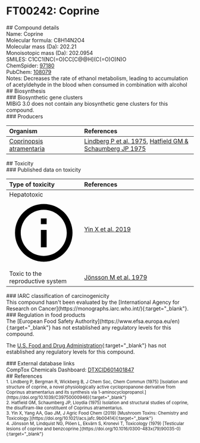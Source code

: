 
# FT00242: Coprine
<div class="molecule_image" style="float:left">
<img data-smiles= N[C@@H](CCC(=O)NC1(O)CC1)C(=O)O data-smiles-options="{ 'width': 350, 'height': 350 }" />
</div>
## Compound details
<div style="overflow:hidden">
Name: Coprine<br>
Molecular formula: C8H14N2O4<br>
Molecular mass (Da): 202.21<br>
Monoisotopic mass (Da): 202.0954<br>
<div class="break_all">
SMILES: C1CC1(NC(=O)CC[C@@H](C(=O)O)N)O<br>
</div>
        ChemSpider: <a href=https://www.chemspider.com/Chemical-Structure.97180.html target="_blank">97180</a><br>
        PubChem: <a href=https://pubchem.ncbi.nlm.nih.gov/compound/108079 target="_blank">108079</a><br>
Notes: Decreases the rate of ethanol metabolism,  leading to accumulation of acetyldehyde in the blood when consumed in combination with alcohol<br>
</div>

<div markdown="block" class="section">
## Biosynthesis
<div markdown="block" class="subsection">
### Biosynthetic gene clusters
<div markdown="block" class="indented_block">
MIBiG 3.0 does not contain any biosynthetic gene clusters for this compound.
</div>
</div>

<div markdown="block" class="subsection">
### Producers
<table>
<thead>
<tr>
<th style="text-align: left;" role="columnheader" width="40%" data-sort-default>Organism</th>
<th style="text-align: left;" role="columnheader" width="60%">References</th>
</tr>
</thead>
        <tr>
        <td style="text-align: left;"><a href="https://www.ncbi.nlm.nih.gov/Taxonomy/Browser/wwwtax.cgi?mode=Info&id=71694" target="_blank">Coprinopsis atramentaria</a></td>
        <td style="text-align: left;"><a href="#REF00439">Lindberg P et al. 1975</a>, <a href="#REF00438">Hatfield GM &amp; Schaumberg JP 1975</a></td>
        </tr>
</table>
</div>
</div>

<div markdown="block" class="section">
## Toxicity
<div markdown="block" class="subsection">
### Published data on toxicity
<table>
<thead>
<tr>
<th style="text-align: left;" role="columnheader" width="40%" data-sort-default>Type of toxicity</th>
<th style="text-align: left;" role="columnheader" width="60%">References</th>
</tr>
</thead>
<tbody>
<tr>
<td style="text-align: left;">Hepatotoxic <span class="twemoji" title="Toxic to the liver"><svg xmlns="http://www.w3.org/2000/svg" viewBox="0 0 24 24"><path d="M11 9h2V7h-2m1 13c-4.41 0-8-3.59-8-8s3.59-8 8-8 8 3.59 8 8-3.59 8-8 8m0-18A10 10 0 0 0 2 12a10 10 0 0 0 10 10 10 10 0 0 0 10-10A10 10 0 0 0 12 2m-1 15h2v-6h-2v6Z"></path></svg></span></td>
<td style="text-align: left;"><a href="#REF00192">Yin X et al. 2019</a></td>
</tr>
<tr>
<td style="text-align: left;">Toxic to the reproductive system</td>
<td style="text-align: left;"><a href="#REF00437">Jönsson M et al. 1979</a></td>
</tr>
</tbody>
</table>
</div>

<div markdown="block" class="subsection">
### IARC classification of carcinogenicity
<div markdown="block" class="indented_block">
This compound hasn't been evaluated by the [International Agency for Research on Cancer](https://monographs.iarc.who.int/){:target="_blank"}.<br>
</div>
</div>

<div markdown="block" class="subsection">
### Regulation in food products
<div markdown="block" class="indented_block">
The [European Food Safety Authority](https://www.efsa.europa.eu/en){:target="_blank"} has not established any regulatory levels for this compound. <br>

The [U.S. Food and Drug Administration](https://www.fda.gov/){:target="_blank"} has not established any regulatory levels for this compound. <br>

</div>
</div>

<div markdown="block" class="subsection">
### External database links
<div markdown="block" class="indented_block">
CompTox Chemicals Dashboard: <a href=https://comptox.epa.gov/dashboard/chemical/details/DTXCID601401847 target="_blank">DTXCID601401847</a><br>
</div>
</div>
</div>

<div markdown="block" class="section">
## References
<div markdown="block" style="font-size: smaller;">
<span id=REF00439>
1. Lindberg P, Bergman R, Wickberg B, J Chem Soc, Chem Commun (1975) [Isolation and structure of coprine, a novel physiologically active cyclopropanone derivative from Coprinus atramentarius and its synthesis via 1-aminocyclopropanol.](https://doi.org/10.1039/C39750000946){:target="_blank"}<br>
</span>

<span id=REF00438>
2. Hatfield GM, Schaumberg JP, Lloydia (1975) Isolation and structural studies of coprine, the disulfiram-like constituent of Coprinus atramentarius.<br>
</span>

<span id=REF00192>
3. Yin X, Yang AA, Gao JM, J Agric Food Chem (2019) [Mushroom Toxins: Chemistry and Toxicology.](https://doi.org/10.1021/acs.jafc.9b00414){:target="_blank"}<br>
</span>

<span id=REF00437>
4. Jönsson M, Lindquist NG, Plöen L, Ekvärn S, Kronevi T, Toxicology (1979) [Testicular lesions of coprine and benzcoprine.](https://doi.org/10.1016/0300-483x(79)90035-0){:target="_blank"}<br>
</span>

</div>
</div>

<script type="text/javascript" src="https://unpkg.com/smiles-drawer@2.0.1/dist/smiles-drawer.min.js"></script>
<script>
    SmiDrawer.apply();
</script>